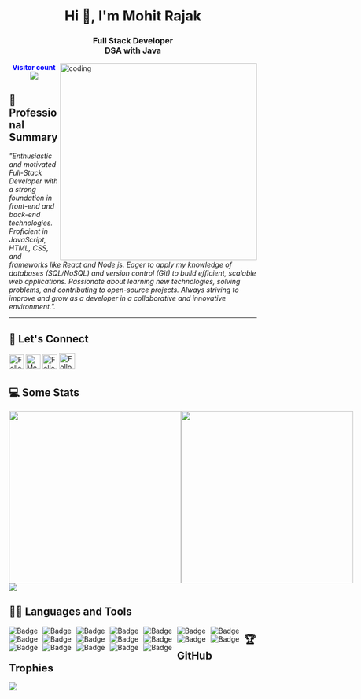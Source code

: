 <h1 align="center">Hi 👋, I'm Mohit Rajak</h1>
<h3 align="center">Full Stack Developer <br> DSA with Java</h3>

<img align="right" alt="coding" width="400" src="https://bayanbox.ir/view/4124439541593829365/webdevelopment10.gif">

<a style="" href="https://vercel.com/mohit-rajak">
  
</a>

<p align="center">
    <b style="color: blue;  ">Visitor count</b>
    <br>
    <a style="" href="https://github.com/Mohit-Rajak">
        <img src="https://profile-counter.glitch.me/Mohit-Rajak/count.svg" />
    </a>
</p>

## 👀 **Professional Summary**

_"Enthusiastic and motivated Full-Stack Developer with a strong foundation in front-end and back-end technologies. Proficient in JavaScript, HTML, CSS, and frameworks like React and Node.js. Eager to apply my knowledge of databases (SQL/NoSQL) and version control (Git) to build efficient, scalable web applications. Passionate about learning new technologies, solving problems, and contributing to open-source projects. Always striving to improve and grow as a developer in a collaborative and innovative environment."._

---

## 💬 **Let's Connect**

<p align="center">
  
<!-- [![Twitter Badge](https://img.shields.io/badge/-@xyz-1ca0f1?style=flat-square&labelColor=1ca0f1&logo=twitter&logoColor=white)](https://twitter.com/) -->
[<img src="https://img.shields.io/badge/-Mohit-blue?style=for-the-badge&logo=Linkedin&logoColor=white" height="30" title="Follow me" />](https://www.linkedin.com/in/mohit-rajak/)
[<img src="https://img.shields.io/badge/-contact.mohitrajak022004@gmail.com-c14438?style=for-the-badge&logo=Gmail&logoColor=white" height="30" title="Message me" />](mailto:contact.mohitrajak022004@gmail.com)
[<img src="https://img.shields.io/badge/-@mohitrajakofficial__-e4405f?style=for-the-badge&labelColor=f94877&logo=instagram&logoColor=white" height="30" title="Follow me" />](https://www.instagram.com/mohitrajakofficial/)
[<img src="https://img.shields.io/github/followers/Mohit-Rajak?label=akashdeep023&style=social" height="32" title="Follow me" />](https://github.com/Mohit-Rajak)

</p>

## 💻 **Some Stats**

<div align="left" style="align-items: center; width: 100%; display: flex; align-items: space-around; justify-content: space-around;">
    <a style="" href="https://github.com/Mohit-Rajak">
        <img height=350 src="https://github-readme-stats.vercel.app/api?username=mohit-rajak&show_icons=true&theme=tokyonight&hide_border=true&rank_icon=github&show=reviews,discussions_started,discussions_answered,prs_merged,prs_merged_percentage&hide=["contribs","issues"]"/>
    </a>
    <a style="" href="https://github.com/Mohit-Rajak">
        <img height=350 src="https://github-readme-stats.vercel.app/api/top-langs/?username=akashdeep023&theme=tokyonight&hide_border=true&layout=donut-vertical"/>
    </a>
</div>
<a style="" href="https://github.com/Mohit-Rajak">
    <img src="https://github-profile-summary-cards.vercel.app/api/cards/profile-details?username=mohit-rajak&theme=tokyonight"/>
</a>

## 👨‍💻 **Languages and Tools**

<a href="https://github.com/Mohit-Rajak" align="center">     
    <img alt="Badge" style="float: left; margin-right: 10px;" src="https://img.shields.io/badge/html5%20-%23E34F26.svg?&style=for-the-badge&logo=html5&logoColor=white"/>
    <img alt="Badge" style="float: left; margin-right: 10px;" src="https://img.shields.io/badge/css3%20-%231572B6.svg?&style=for-the-badge&logo=css3&logoColor=white"/>
    <img alt="Badge" style="float: left; margin-right: 10px;" src="https://img.shields.io/badge/javascript%20-%23323330.svg?&style=for-the-badge&logo=javascript&logoColor=%23F7DF1E"/>
    <img alt="Badge" style="float: left; margin-right: 10px;" src="https://img.shields.io/badge/react%20-%2320232a.svg?&style=for-the-badge&logo=react&logoColor=%2361DAFB"/>
    <img alt="Badge" style="float: left; margin-right: 10px;" src="https://img.shields.io/badge/material-ui%20-%23F05033.svg?&style=for-the-badge&logo=material-ui&logoColor=white"/>
    <img alt="Badge" style="float: left; margin-right: 10px;" src="https://img.shields.io/badge/node.js%20-%2343853D.svg?&style=for-the-badge&logo=node.js&logoColor=white"/>
    <img alt="Badge" style="float: left; margin-right: 10px;" src="https://img.shields.io/badge/express.js%20-light.svg?&style=for-the-badge&logo=express&logoColor=white"/>
    <img alt="Badge" style="float: left; margin-right: 10px;" src="https://img.shields.io/badge/bootstrap%20-%23563D7C.svg?&style=for-the-badge&logo=bootstrap&logoColor=white"/>
    <img alt="Badge" style="float: left; margin-right: 10px;" src="https://img.shields.io/badge/tailwind-%2300ADD8.svg?&style=for-the-badge&logo=tailwindcss&logoColor=white"/>
    <img alt="Badge" style="float: left; margin-right: 10px;" src ="https://img.shields.io/badge/MongoDB-%234ea94b.svg?&style=for-the-badge&logo=mongodb&logoColor=white"/>
    <img alt="Badge" style="float: left; margin-right: 10px;" src="https://img.shields.io/badge/mysql%20-grey.svg?&style=for-the-badge&logo=mysql&logoColor=white"/>
    <img alt="Badge" style="float: left; margin-right: 10px;" src="https://img.shields.io/badge/git%20-%23F05033.svg?&style=for-the-badge&logo=git&logoColor=white"/>
    <img alt="Badge" style="float: left; margin-right: 10px;" src="https://img.shields.io/badge/github%20-white.svg?&style=for-the-badge&logo=git-hub&logoColor=white"/>
    <img alt="Badge" style="float: left; margin-right: 10px;" src="https://img.shields.io/badge/netlify-purple.svg?style=for-the-badge&logo=netlify&logoColor=#00C7B7"/>
    <img alt="Badge" style="float: left; margin-right: 10px;" src="https://img.shields.io/badge/vercel-blue.svg?style=for-the-badge&logo=vercel&logoColor=white"/>
    <img alt="Badge" style="float: left; margin-right: 10px;" src="https://img.shields.io/badge/render-yellow.svg?style=for-the-badge&logo=render&logoColor=white"/>
    <img alt="Badge" style="float: left; margin-right: 10px;" src="http://img.shields.io/badge/-java-yellow?style=for-the-badge&logo=java&logoColor=white"/>
    <img alt="Badge" style="float: left; margin-right: 10px;" src="https://img.shields.io/badge/python%20-%2314354C.svg?&style=for-the-badge&logo=python&logoColor=white"/>
    <img alt="Badge" style="float: left; margin-right: 10px;" src="https://img.shields.io/badge/c++%20-%2314054C.svg?&style=for-the-badge&logo=c%2B%2B&logoColor=blue"/>
</a>

## 🏆 **GitHub Trophies**

<p align="center">

[![](https://github-profile-trophy.vercel.app/?username=mohit-rajak&theme=radical&no-frame=false&no-bg=false&margin-w=4)](https://github.com/Mohit-Rajak)

</p>
